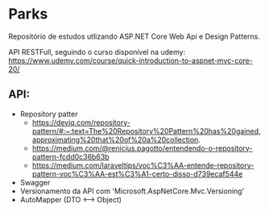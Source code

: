 # Parks
Repositório de estudos utlizando ASP.NET Core Web Api e Design Patterns.

API RESTFull, seguindo o curso disponível na udemy: https://www.udemy.com/course/quick-introduction-to-aspnet-mvc-core-20/


## API: 
 - Repository patter
	- https://deviq.com/repository-pattern/#:~:text=The%20Repository%20Pattern%20has%20gained,approximating%20that%20of%20a%20collection.
	- https://medium.com/@renicius.pagotto/entendendo-o-repository-pattern-fcdd0c36b63b
	- https://medium.com/laraveltips/voc%C3%AA-entende-repository-pattern-voc%C3%AA-est%C3%A1-certo-disso-d739ecaf544e
 - Swagger
 - Versionamento da API com 'Microsoft.AspNetCore.Mvc.Versioning'
 - AutoMapper (DTO <--> Object)